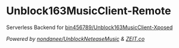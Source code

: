 # Unblock163MusicClient-Remote

Serverless Backend for [bin456789/Unblock163MusicClient-Xposed](https://github.com/bin456789/Unblock163MusicClient-Xposed)

*Powered by [nondanee/UnblockNeteaseMusic](https://github.com/nondanee/UnblockNeteaseMusic) & [ZEIT.co](https://zeit.co/new/project?template=https://github.com/nondanee/Unblock163MusicClient-Remote)*